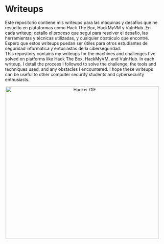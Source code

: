 # Writeups
Este repositorio contiene mis writeups para las máquinas y desafíos que he resuelto en plataformas como Hack The Box, HackMyVM y VulnHub. En cada writeup, detallo el proceso que seguí para resolver el desafío, las herramientas y técnicas utilizadas, y cualquier obstáculo que encontré. Espero que estos writeups puedan ser útiles para otros estudiantes de seguridad informática y entusiastas de la ciberseguridad.
</br>
This repository contains my writeups for the machines and challenges I've solved on platforms like Hack The Box, HackMyVM, and VulnHub. In each writeup, I detail the process I followed to solve the challenge, the tools and techniques used, and any obstacles I encountered. I hope these writeups can be useful to other computer security students and cybersecurity enthusiasts.

<p align="center">
  <img src="https://media.giphy.com/media/115BJle6N2Av0A/giphy.gif" alt="Hacker GIF" width="500">
</p>
